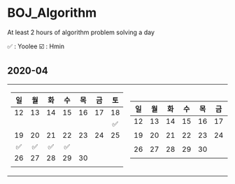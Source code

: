 # BOJ_Algorithm
At least 2 hours of algorithm problem solving a day

✅ : Yoolee ☑️ : Hmin
## 2020-04
<table>
<tr><td>
  
|일|월|화|수|목|금|토|  
|:---:|:---:|:---:|:---:|:---:|:---:|:---:|  
|12|13|14|15|16|17|18|
| | | | | | |✅|
|19|20|21|22|23|24|25|
|✅|✅|✅|✅| | | |
|26|27|28|29|30|||
| | | | | | | |

</td><td>
  
|일|월|화|수|목|금|토|  
|:---:|:---:|:---:|:---:|:---:|:---:|:---:|  
|12|13|14|15|16|17|18|
| | | | | | ||
|19|20|21|22|23|24|25|
||| | | | | |
|26|27|28|29|30|||
| | | | | | | |

</td></tr></table>
